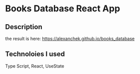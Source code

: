 # Books Database React App

## Description

the result is here: https://alexanchek.github.io/books_database

## Technoloies I used

Type Script, React, UseState
